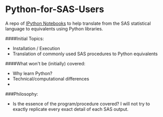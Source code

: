 # Python-for-SAS-Users
A repo of [IPython Notebooks](http://ipython.org/notebook.html) to help translate from the SAS statistical language to equivalents using Python libraries.

####Initial Topics:
- Installation / Execution
- Translation of commonly used SAS procedures to Python equivalents

####What won't be (initially) covered:
- Why learn Python?
- Technical/computational differences
- 

###Philosophy:
- Is the essence of the program/procedure covered? I will not try to exactly replicate every exact detail of each SAS output.
